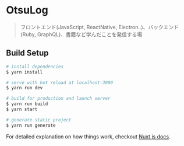 # OtsuLog

> フロントエンド(JavaScript, ReactNative, Electron..)、バックエンド(Ruby, GraphQL)、書籍など学んだことを発信する場

## Build Setup

``` bash
# install dependencies
$ yarn install

# serve with hot reload at localhost:3000
$ yarn run dev

# build for production and launch server
$ yarn run build
$ yarn start

# generate static project
$ yarn run generate
```

For detailed explanation on how things work, checkout [Nuxt.js docs](https://nuxtjs.org).
